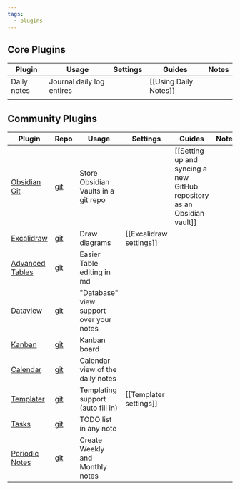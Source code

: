 ```yaml
---
tags:
  - plugins
---
```


## Core Plugins

| Plugin                                                             | Usage                               | Settings                | Guides                                                                  | Notes |
| ------------------------------------------------------------------ | ----------------------------------- | ----------------------- | ----------------------------------------------------------------------- | ----- |
| Daily notes             | Journal daily log entires |                         | [[Using Daily Notes]] |       |
|  |                        |  |                                                                         |       |
## Community Plugins
| Plugin | Repo | Usage | Settings | Guides | Notes |
| ---- | ---- | ---- | ---- | ---- | ---- |
| [Obsidian Git](obsidian://show-plugin?id=obsidian-git) | [git](https://github.com/denolehov/obsidian-git) | Store Obsidian Vaults in a git repo |  | [[Setting up and syncing a new GitHub repository as an Obsidian vault]] |  |
| [Excalidraw](obsidian://show-plugin?id=obsidian-excalidraw-plugin) | [git](https://github.com/zsviczian/obsidian-excalidraw-plugin) | Draw diagrams | [[Excalidraw settings]] |  |  |
| [Advanced Tables](obsidian://show-plugin?id=table-editor-obsidian) | [git](https://github.com/tgrosinger/advanced-tables-obsidian) | Easier Table editing in md |  |  |  |
| [Dataview](obsidian://show-plugin?id=dataview) | [git](https://github.com/blacksmithgu/obsidian-dataview) | "Database" view support over your notes |  |  |  |
| [Kanban](obsidian://show-plugin?id=obsidian-kanban) | [git](https://github.com/mgmeyers/obsidian-kanban) | Kanban board |  |  |  |
| [Calendar](obsidian://show-plugin?id=calendar) | [git](https://github.com/liamcain/obsidian-calendar-plugin) | Calendar view of the daily notes |  |  |  |
| [Templater](obsidian://show-plugin?id=templater-obsidian) | [git](https://github.com/SilentVoid13/Templater) | Templating support (auto fill in) | [[Templater settings]] |  |  |
| [Tasks](obsidian://show-plugin?id=obsidian-tasks-plugin) | [git](https://github.com/obsidian-tasks-group/obsidian-tasks) | TODO list in any note |  |  |  |
| [Periodic Notes](obsidian://show-plugin?id=periodic-notes) | [git](https://github.com/liamcain/obsidian-periodic-notes) | Create Weekly and Monthly notes |  |  |  |


